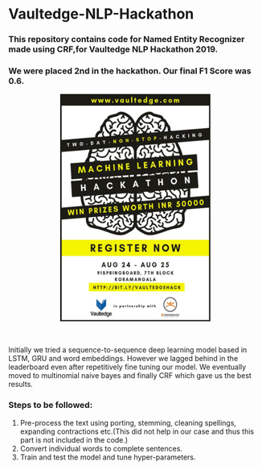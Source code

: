 # Vaultedge-NLP-Hackathon
### This repository contains code for Named Entity Recognizer made using CRF,for Vaultedge NLP Hackathon 2019.
### We were placed 2nd in the hackathon. Our final F1 Score was 0.6.

<p align="center">
<img width="299" height="451" src="https://github.com/Sreyan88/Vaultedge-NLP-Hackathon/blob/master/Extra/Vaultedge.jpg">
</p></br>


Initially we tried a sequence-to-sequence deep learning model based in LSTM, GRU and word embeddings. However we lagged behind in the leaderboard even after repetitively fine tuning our model. We eventually moved to multinomial naive bayes and finally CRF which gave us the best results.   
### Steps to be followed:
1. Pre-process the text using porting, stemming, cleaning spellings, expanding contractions etc.(This did not help in our case and thus this part is not included in the code.)
2. Convert individual words to complete sentences.
3. Train and test the model and tune hyper-parameters.


